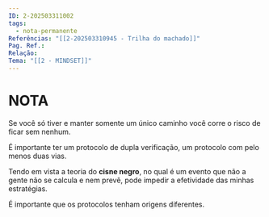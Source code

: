 ```yaml
---
ID: 2-202503311002
tags:
  - nota-permanente
Referências: "[[2-202503310945 - Trilha do machado]]"
Pag. Ref.: 
Relação: 
Tema: "[[2 - MINDSET]]"
---
```

# NOTA 

Se você só tiver e manter somente um único caminho você corre o risco de ficar sem nenhum.

É importante ter um protocolo de dupla verificação, um protocolo com pelo menos duas vias. 

Tendo em vista a teoria do **cisne negro**, no qual é um evento que não a gente não se calcula e nem prevê, pode impedir a efetividade das minhas estratégias.

É importante que os protocolos tenham origens diferentes.